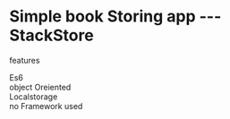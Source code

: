 <h1>Simple book Storing app ---StackStore</h1>

<p>features</p>

Es6 <br>
object Oreiented <br>
Localstorage <br>
no Framework used 
